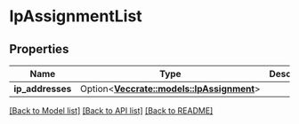 # IpAssignmentList

## Properties

Name | Type | Description | Notes
------------ | ------------- | ------------- | -------------
**ip_addresses** | Option<[**Vec<crate::models::IpAssignment>**](IPAssignment.md)> |  | [optional]

[[Back to Model list]](../README.md#documentation-for-models) [[Back to API list]](../README.md#documentation-for-api-endpoints) [[Back to README]](../README.md)


